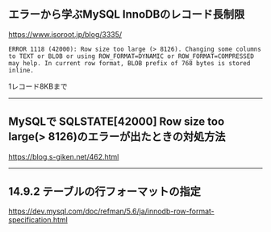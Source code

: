 ## エラーから学ぶMySQL InnoDBのレコード長制限
<https://www.isoroot.jp/blog/3335/>  

```
ERROR 1118 (42000): Row size too large (> 8126). Changing some columns to TEXT or BLOB or using ROW_FORMAT=DYNAMIC or ROW_FORMAT=COMPRESSED may help. In current row format, BLOB prefix of 768 bytes is stored inline.
```

1レコード8KBまで  


___________________________________________________
## MySQLで SQLSTATE[42000] Row size too large(> 8126)のエラーが出たときの対処方法
<https://blog.s-giken.net/462.html>  




___________________________________________________
## 14.9.2 テーブルの行フォーマットの指定
<https://dev.mysql.com/doc/refman/5.6/ja/innodb-row-format-specification.html>  


